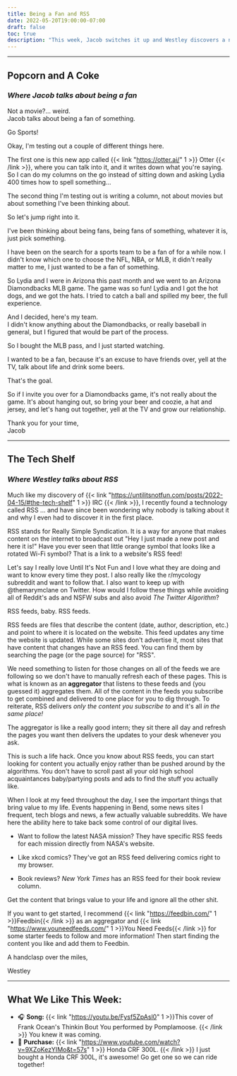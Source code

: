 ```yaml
---
title: Being a Fan and RSS
date: 2022-05-20T19:00:00-07:00
draft: false
toc: true
description: "This week, Jacob switches it up and Westley discovers a new (to him) technology"
---
```


---

## Popcorn and A Coke
### *Where Jacob talks about being a fan*

Not a movie?... weird.  
Jacob talks about being a fan of something.

Go Sports!

Okay, I'm testing out a couple of different things here.

The first one is this new app called {{< link "https://otter.ai/" 1 >}} Otter {{< /link >}}, where you can talk into it, and it writes down what you're saying. So I can do my columns on the go instead of sitting down and asking Lydia 400 times how to spell something...

The second thing I'm testing out is writing a column, not about movies but about something I've been thinking about.

So let's jump right into it.

I've been thinking about being fans, being fans of something, whatever it is, just pick something.

I have been on the search for a sports team to be a fan of for a while now. I didn't know which one to choose the NFL, NBA, or MLB, it didn't really matter to me, I just wanted to be a fan of something.

So Lydia and I were in Arizona this past month and we went to an Arizona Diamondbacks MLB game. The game was so fun! Lydia and I got the hot dogs, and we got the hats. I tried to catch a ball and spilled my beer, the full experience. 

And I decided, here's my team.  
I didn't know anything about the Diamondbacks, or really baseball in general, but I figured that would be part of the process.

So I bought the MLB pass, and I just started watching. 

I wanted to be a fan, because it's an excuse to have friends over, yell at the TV, talk about life and drink some beers.

That's the goal.

So if I invite you over for a Diamondbacks game, it's not really about the game. It's about hanging out, so bring your beer and coozie, a hat and jersey, and let's hang out together, yell at the TV and grow our relationship.

Thank you for your time,  
Jacob

---

## The Tech Shelf
### *Where Westley talks about RSS*

Much like my discovery of {{< link "https://untilitsnotfun.com/posts/2022-04-15/#the-tech-shelf" 1 >}} IRC {{< /link >}}, I recently found a technology called RSS ... and have since been wondering why nobody is talking about it and why I even had to discover it in the first place.

RSS stands for Really Simple Syndication. It is a way for anyone that makes content on the internet to broadcast out "Hey I just made a new post and here it is!" Have you ever seen that little orange symbol that looks like a rotated Wi-Fi symbol? That is a link to a website's RSS feed!

Let's say I really love Until It's Not Fun and I love what they are doing and want to know every time they post. I also really like the r/mycology subreddit and want to follow that. I also want to keep up with @themarymclane on Twitter. How would I follow these things while avoiding all of Reddit's ads and NSFW subs and also avoid *The Twitter Algorithm*?

RSS feeds, baby. RSS feeds.

RSS feeds are files that describe the content (date, author, description, etc.) and point to where it is located on the website. This feed updates any time the website is updated. While some sites don't advertise it, most sites that have content that changes have an RSS feed. You can find them by searching the page (or the page source) for "RSS".

We need something to listen for those changes on all of the feeds we are following so we don't have to manually refresh each of these pages. This is what is known as an **aggregator** that listens to these feeds and (you guessed it) aggregates them. All of the content in the feeds you subscribe to get combined and delivered to one place for you to dig through. To reiterate, RSS delivers *only the content you subscribe to* and it's all *in the same place!*

The aggregator is like a really good intern; they sit there all day and refresh the pages you want then delivers the updates to your desk whenever you ask. 

This is such a life hack. Once you know about RSS feeds, you can start looking for content you actually enjoy rather than be pushed around by the algorithms. You don't have to scroll past all your old high school acquaintances baby/partying posts and ads to find the stuff you actually like. 

When I look at my feed throughout the day, I see the important things that bring value to my life. Events happening in Bend, some news sites I frequent, tech blogs and news, a few actually valuable subreddits. We have here the ability here to take back some control of our digital lives. 

- Want to follow the latest NASA mission? They have specific RSS feeds for each mission directly from NASA's website.

- Like xkcd comics? They've got an RSS feed delivering comics right to my browser.

- Book reviews? *New York Times* has an RSS feed for their book review column.

Get the content that brings value to your life and ignore all the other shit.

If you want to get started, I recommend {{< link "https://feedbin.com/" 1 >}}Feedbin{{< /link >}} as an aggregator and {{< link "https://www.youneedfeeds.com/" 1 >}}You Need Feeds{{< /link >}} for some starter feeds to follow and more information! Then start finding the content you like and add them to Feedbin.

A handclasp over the miles,

Westley

---

## What We Like This Week:
- &#x1F3A7; **Song:** {{< link "https://youtu.be/Fysf5ZpAsl0" 1 >}}This cover of Frank Ocean's Thinkin Bout You performed by Pomplamoose. {{< /link >}} You knew it was coming.
- &#x1F4B8; **Purchase:** {{< link "https://www.youtube.com/watch?v=9XZoKezYIMo&t=57s" 1 >}} Honda CRF 300L. {{< /link >}} I just bought a Honda CRF 300L, it's awesome! Go get one so we can ride together!
